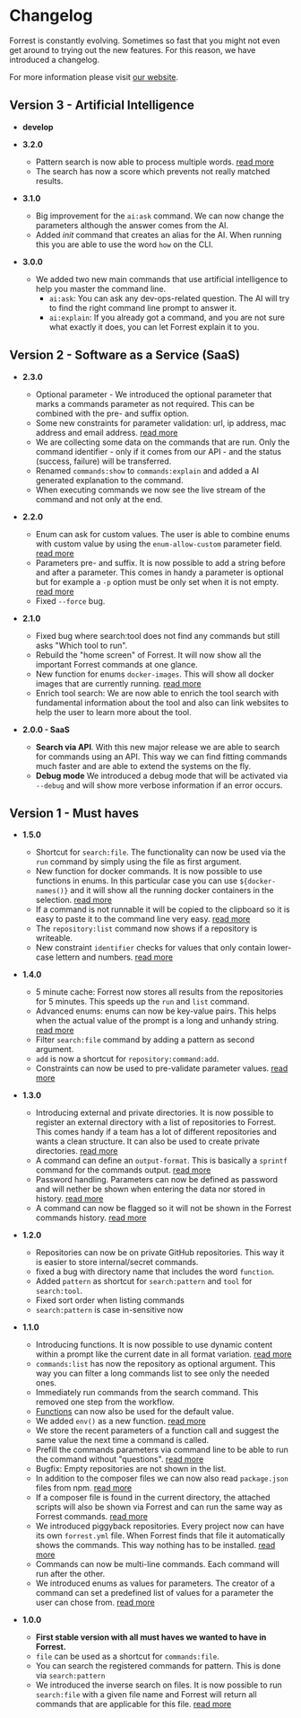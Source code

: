 # Changelog

Forrest is constantly evolving. Sometimes so fast that you might not even get around to trying out the new features. For this reason, we have introduced a changelog.

For more information please visit [our website](https://forrest.startwind.io).

## Version 3 - Artificial Intelligence

- **develop**



- **3.2.0** 
  - Pattern search is now able to process multiple words. [read more](commands/commands_run.md)
  - The search has now a score which prevents not really matched results.

- **3.1.0** 
  - Big improvement for the `ai:ask` command. We can now change the parameters although the answer comes from the AI. 
  - Added *init* command that creates an alias for the AI. When running this you are able to use the word `how` on the CLI.  


- **3.0.0**
  - We added two new main commands that use artificial intelligence to help you master the command line. 
    - `ai:ask`: You can ask any dev-ops-related question. The AI will try to find the right command line prompt to answer it. 
    - `ai:explain`: If you already got a command, and you are not sure what exactly it does, you can let Forrest explain it to you. 

## Version 2 - Software as a Service (SaaS)

- **2.3.0**
  - Optional parameter - We introduced the optional parameter that marks a commands parameter as not required. This can be combined with the pre- and suffix option.
  - Some new constraints for parameter validation: url, ip address, mac address and email address. [read more](formats/yaml-format.md#constraints--optional-)
  - We are collecting some data on the commands that are run. Only the command identifier - only if it comes from our API - and the status (success, failure) will be transferred.
  - Renamed `commands:show` to `commands:explain` and added a AI generated explanation to the command.
  - When executing commands we now see the live stream of the command and not only at the end.


- **2.2.0**
  - Enum can ask for custom values. The user is able to combine enums with custom value by using the `enum-allow-custom` parameter field. [read more](formats/yaml-format.md#command-fields)
  - Parameters pre- and suffix. It is now possible to add a string before and after a parameter. This comes in handy a parameter is optional but for example a `-p` option must be only set when it is not empty. [read more](formats/yaml-format.md#command-fields)
  - Fixed `--force` bug.



- **2.1.0**
  - Fixed bug where search:tool does not find any commands but still asks "Which tool to run".
  - Rebuild the "home screen" of Forrest. It will now show all the important Forrest commands at one glance.
  - New function for enums `docker-images`. This will show all docker images that are currently running. [read more](commands/enrichment/functions.md#docker-images)
  - Enrich tool search: We are now able to enrich the tool search with fundamental information about the tool and also can link websites to help the user to learn more about the tool. 


- **2.0.0 - SaaS**
  - **Search via API**. With this new major release we are able to search for commands using an API. This way we can find fitting commands much faster and are able to extend the systems on the fly. 
  - **Debug mode** We introduced a debug mode that will be activated via `--debug` and will show more verbose information if an error occurs.

## Version 1 - Must haves

- **1.5.0**
  - Shortcut for `search:file`. The functionality can now be used via the `run` command by simply using the file as first argument.
  - New function for docker commands. It is now possible to use functions in enums. In this particular case you can use `${docker-names()}` and it will show all the running docker containers in the selection. [read more](commands/enrichment/functions.md#docker-names)
  - If a command is not runnable it will be copied to the clipboard so it is easy to paste it to the command line very easy. [read more](formats/yaml-format.md#parameter)
  - The `repository:list` command now shows if a repository is writeable.
  - New constraint `identifier` checks for values that only contain lower-case lettern and numbers. [read more](formats/yaml-format.md#constraints--optional-)


- **1.4.0**
  - 5 minute cache: Forrest now stores all results from the repositories for 5 minutes. This speeds up the `run` and `list` command.
  - Advanced enums: enums can now be key-value pairs. This helps when the actual value of the prompt is a long and unhandy string. [read more](formats/yaml-format.md#enum--optional-) 
  - Filter `search:file` command by adding a pattern as second argument. 
  - `add` is now a shortcut for `repository:command:add`.
  - Constraints can now be used to pre-validate parameter values. [read more](formats/yaml-format.md#constraints--optional-)


- **1.3.0**
  - Introducing external and private directories. It is now possible to register an external directory with a list of repositories to Forrest. This comes handy if a team has a lot of different repositories and wants a clean structure. It can also be used to create private directories. [read more](directories/directories.mds)
  - A command can define an `output-format`. This is basically a `sprintf` command for the commands output. [read more](formats/yaml-format.md#output-format)
  - Password handling. Parameters can now be defined as password and will nether be shown when entering the data nor stored in history. [read more](formats/yaml-format.md#type--optional-)
  - A command can now be flagged so it will not be shown in the Forrest commands history. [read more](formats/yaml-format.md#parameter) 


- **1.2.0** 
  - Repositories can now be on private GitHub repositories. This way it is easier to store internal/secret commands.  
  - fixed a bug with directory name that includes the word `function`.
  - Added `pattern` as shortcut for `search:pattern` and `tool` for `search:tool`. 
  - Fixed sort order when listing commands
  - `search:pattern` is case in-sensitive now


- **1.1.0**
  - Introducing functions. It is now possible to use dynamic content within a prompt like the current date in all format variation. [read more](commands/enrichment/functions.md)
  - `commands:list` has now the repository as optional argument. This way you can filter a long commands list to see only the needed ones.
  - Immediately run commands from the search command. This removed one step from the workflow.
  - [Functions](commands/enrichment/functions.md) can now also be used for the default value. 
  - We added `env()` as a new function. [read more](commands/enrichment/functions.md)
  - We store the recent parameters of a function call and suggest the same value the next time a command is called.
  - Prefill the commands parameters via command line to be able to run the command without "questions". [read more](commands/commands_run.md)
  - Bugfix: Empty repositories are not shown in the list.
  - In addition to the composer files we can now also read `package.json` files from npm. [read more](friends.md)
   - If a composer file is found in the current directory, the attached scripts will also be shown via Forrest and can run the same way as Forrest commands. [read more](friends.md)
   - We introduced piggyback repositories. Every project now can have its own `forrest.yml` file. When Forrest finds that file it automatically shows the commands. This way nothing has to be installed. [read more](creating-repository.md#piggyback-repository)
   - Commands can now be multi-line commands. Each command will run after the other.
   - We introduced enums as values for parameters. The creator of a command can set a predefined list of values for a parameter the user can chose from. [read more](formats/yaml-format.md#the-yaml-repository-format)


- **1.0.0** 
  - **First stable version with all must haves we wanted to have in Forrest.**
  - `file` can be used as a shortcut for `commands:file`.
  - You can search the registered commands for pattern. This is done via `search:pattern`
  - We introduced the inverse search on files. It is now possible to run `search:file` with a given file name and Forrest will return all commands that are applicable for this file. [read more](commands/search_file.md)
